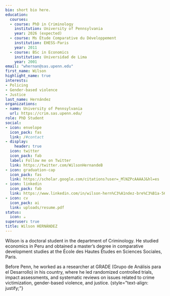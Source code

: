 ```yaml
---
bio: short bio here.
education:
  courses:
  - course: PhD in Criminology
    institution: University of Pennsylvania
    year: 2026 (expected)
  - course: Ms Étude Comparative du Développement
    institution: EHESS-Paris
    year: 2011
  - course: BSc in Economics
    institution: Universidad de Lima
    year: 2001
email: "whernan@sas.upenn.edu"
first_name: Wilson
highlight_name: true
interests:
- Policing
- Gender-based violence
- Justice
last_name: Hernández
organizations:
- name: University of Pennsylvania
  url: https://crim.sas.upenn.edu/
role: PhD Student
social:
- icon: envelope
  icon_pack: fas
  link: /#contact
- display:
    header: true
  icon: twitter
  icon_pack: fab
  label: Follow me on Twitter
  link: https://twitter.com/WilsonHernandeB
- icon: graduation-cap
  icon_pack: fas
  link: https://scholar.google.com/citations?user=_MlNZPcAAAAJ&hl=es
- icon: linkedin
  icon_pack: fab
  link: https://www.linkedin.com/in/wilson-hern%C3%A1ndez-bre%C3%B1a-565a5134/
- icon: cv
  icon_pack: ai
  link: uploads/resume.pdf
status:
  icon: ☕️
superuser: true
title: Wilson HERNÁNDEZ
---
```


Wilson is a doctoral student in the department of Criminology. He studied economics in Peru and obtained a master’s degree in comparative development studies at the École des Hautes Études en Sciences Sociales, Paris. 
 
Before Penn, he worked as a researcher at GRADE (Grupo de Análisis para el Desarrollo) in his country, where he led randomized controlled trials, impact assessments, and systematic reviews on issues related to crime victimization, gender-based violence, and justice.
{style="text-align: justify;"}
